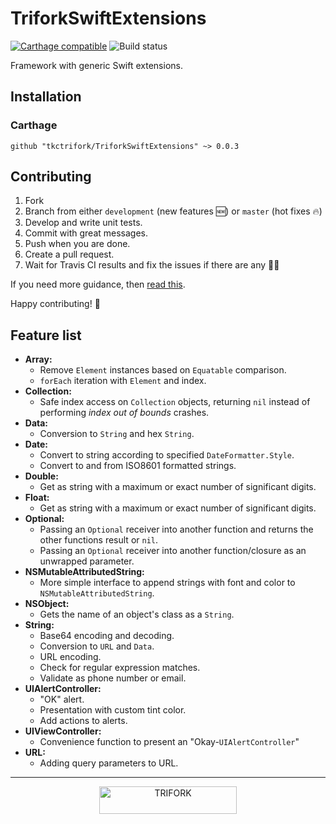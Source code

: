 # TriforkSwiftExtensions

[![Carthage compatible](https://img.shields.io/badge/Carthage-compatible-4BC51D.svg?style=flat)](https://github.com/Carthage/Carthage)
![Build status](https://api.travis-ci.org/tkctrifork/TriforkSwiftExtensions.svg?branch=master)

Framework with generic Swift extensions.

## Installation
### Carthage
```
github "tkctrifork/TriforkSwiftExtensions" ~> 0.0.3
```


## Contributing
1. Fork
2. Branch from either `development` (new features 🆕) or `master` (hot fixes 🔥)
3. Develop and write unit tests.
4. Commit with great messages.
5. Push when you are done.
6. Create a pull request.
7. Wait for Travis CI results and fix the issues if there are any 👷🏻

If you need more guidance, then [read this](https://akrabat.com/the-beginners-guide-to-contributing-to-a-github-project/).

Happy contributing! 🎉


## Feature list

- **Array:**
  - Remove `Element` instances based on `Equatable` comparison.
  - `forEach` iteration with `Element` and index.
- **Collection:**
  - Safe index access on `Collection` objects, returning `nil` instead of performing *index out of bounds* crashes.
- **Data:**
  - Conversion to `String` and hex `String`.
- **Date:**
  - Convert to string according to specified `DateFormatter.Style`.
  - Convert to and from ISO8601 formatted strings.
- **Double:**
  - Get as string with a maximum or exact number of significant digits.
- **Float:**
  - Get as string with a maximum or exact number of significant digits.
- **Optional:**
  - Passing an `Optional` receiver into another function and returns the other functions result or `nil`.
  - Passing an `Optional` receiver into another function/closure as an unwrapped parameter.
- **NSMutableAttributedString:**
  - More simple interface to append strings with font and color to `NSMutableAttributedString`.
- **NSObject:**
  - Gets the name of an object's class as a `String`.
- **String:**
  - Base64 encoding and decoding.
  - Conversion to `URL` and `Data`.
  - URL encoding.
  - Check for regular expression matches.
  - Validate as phone number or email.
- **UIAlertController:**
  - "OK" alert.
  - Presentation with custom tint color.
  - Add actions to alerts.
- **UIViewController:**
  - Convenience function to present an "Okay-`UIAlertController`"
- **URL:**
  - Adding query parameters to URL.



---

<p align="center">
  <img width="220" height="44" src="http://trifork.com/wp-content/uploads/2016/05/logo_trifork.png" alt="TRIFORK">
</p>
